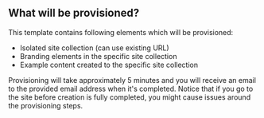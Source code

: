 ## What will be provisioned?

This template contains following elements which will be provisioned:

- Isolated site collection (can use existing URL)
- Branding elements in the specific site collection
- Example content created to the specific site collection

Provisioning will take approximately 5 minutes and you will receive an email to the provided email address when it's completed. Notice that if you go to the site before creation is fully completed, you might cause issues around the provisioning steps.